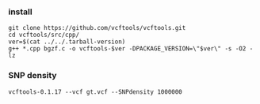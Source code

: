 
### install

    git clone https://github.com/vcftools/vcftools.git
    cd vcftools/src/cpp/
    ver=$(cat ../../.tarball-version)
    g++ *.cpp bgzf.c -o vcftools-$ver -DPACKAGE_VERSION=\"$ver\" -s -O2 -lz

### SNP density

    vcftools-0.1.17 --vcf gt.vcf --SNPdensity 1000000

